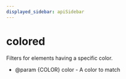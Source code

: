 ```yaml
---
displayed_sidebar: apiSidebar
---
```

# colored

Filters for elements having a specific color.

   * @param {COLOR} color - A color to match
